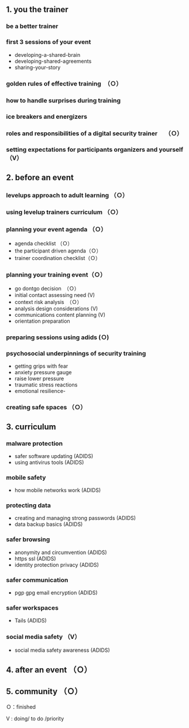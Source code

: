 ## 1. you the trainer
### be a better trainer
### first 3 sessions of your event
 - developing-a-shared-brain
 - developing-shared-agreements
 - sharing-your-story
### golden rules of effective training　（Ｏ）
### how to handle surprises during training　
### ice breakers and energizers
### roles and responsibilities of a digital security trainer　 （Ｏ）
### setting expectations for participants organizers and yourself （V）

## 2. before an event
### levelups approach to adult learning （Ｏ）
### using levelup trainers curriculum （Ｏ）
### planning your event agenda （Ｏ）
  - agenda checklist （Ｏ）
  - the participant driven agenda（Ｏ）
  - trainer coordination checklist（Ｏ）
### planning your training event（Ｏ）
 - go dontgo decision　（Ｏ）
 - initial contact assessing need (V)
 - context risk analysis　（Ｏ）
 - analysis design considerations (V)
 - communications content planning (V)
 - orientation preparation
### preparing sessions using adids (Ｏ)
### psychosocial underpinnings of security training
  - getting grips with fear
  - anxiety pressure gauge
  - raise lower pressure
  - traumatic stress reactions
  - emotional resilience-
### creating safe spaces （Ｏ）

## 3. curriculum
### malware protection
 - safer software updating (ADIDS)
 - using antivirus tools (ADIDS)
### mobile safety
  - how mobile networks work (ADIDS)
### protecting data
  - creating and managing strong passwords (ADIDS)
  - data backup basics (ADIDS)
### safer browsing
  - anonymity and circumvention (ADIDS)
  - https ssl (ADIDS)
  - identity protection privacy (ADIDS)
### safer communication
  - pgp gpg email encryption (ADIDS)
### safer workspaces
  - Tails (ADIDS)
### social media safety （V）
  - social media safety awareness (ADIDS)

## 4. after an event （Ｏ）

## 5. community （Ｏ）

Ｏ：finished

V :  doing/ to do /priority
